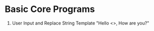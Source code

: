 # Basic Core Programs

1. User Input and Replace String Template "Hello <<UserName>>, How are you?"

